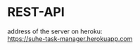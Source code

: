 # REST-API
address of the server on heroku: <br />
https://suhe-task-manager.herokuapp.com  <br />

